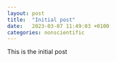 ```yaml
---
layout: post
title:  "Initial post"
date:   2023-03-07 11:49:03 +0100
categories: nonscientific
---
```

This is the initial post